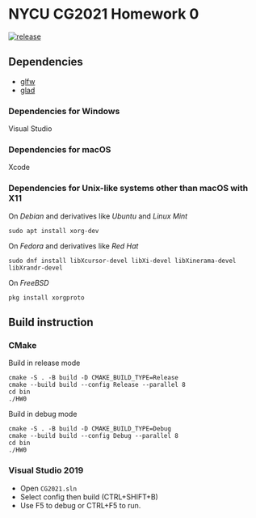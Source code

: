 # NYCU CG2021 Homework 0

[![release](https://github.com/TheLurkingCat/CG2021-HW0/actions/workflows/build.yml/badge.svg?branch=release&event=push)](https://github.com/TheLurkingCat/CG2021-HW0/actions/workflows/build.yml)
## Dependencies

- [glfw](https://github.com/glfw/glfw)
- [glad](https://github.com/Dav1dde/glad)

### Dependencies for Windows

Visual Studio

### Dependencies for macOS

Xcode

### Dependencies for Unix-like systems other than macOS with X11

On *Debian* and derivatives like *Ubuntu* and *Linux Mint*

`sudo apt install xorg-dev`

On *Fedora* and derivatives like *Red Hat*

`sudo dnf install libXcursor-devel libXi-devel libXinerama-devel libXrandr-devel`

On *FreeBSD*

`pkg install xorgproto`

## Build instruction

### CMake

Build in release mode
```bash=
cmake -S . -B build -D CMAKE_BUILD_TYPE=Release
cmake --build build --config Release --parallel 8
cd bin
./HW0
```

Build in debug mode
```bash=
cmake -S . -B build -D CMAKE_BUILD_TYPE=Debug
cmake --build build --config Debug --parallel 8
cd bin
./HW0
```

### Visual Studio 2019

- Open `CG2021.sln`
- Select config then build (CTRL+SHIFT+B)
- Use F5 to debug or CTRL+F5 to run.
